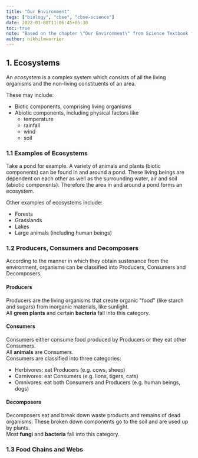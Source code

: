 ```yaml
---
title: "Our Environment"
tags: ["biology", "cbse", "cbse-science"]
date: 2022-01-08T11:06:45+05:30
toc: true
note: "Based on the chapter \"Our Environment\" from Science Textbook for Class X, NCERT"
author: nikhilmwarrier
---  
```

## 1. Ecosystems
An _ecosystem_ is a complex system which consists of all the living organisms and the non-living constituents of an area.   
    
These may include:
- Biotic components, comprising living organisms
- Abiotic components, including physical factors like
  + temperature
  + rainfall
  + wind
  + soil

### 1.1 Examples of Ecosystems   
Take a pond for example. A variety of animals and plants (biotic components) can be found in and around a pond. These living beings are dependent on each other as well as the surrounding water, air and soil (abiotic components). Therefore the area in and around a pond forms an ecosystem.  
  
Other examples of ecosystems include:
- Forests
- Grasslands
- Lakes
- Large animals (including human beings)  
  
### 1.2 Producers, Consumers and Decomposers
According to the manner in which they obtain sustenance from the environment, organisms can be classified into Producers, Consumers and Decomposers.
  
#### Producers  
Producers are the living organisms that create organic "food" (like starch and sugars) from inorganic materials, like sunlight.  
All __green plants__ and certain __bacteria__ fall into this category.  
  
#### Consumers
Consumers either consume food produced by Producers or they eat other Consumers.  
All __animals__ are Consumers.  
Consumers are classified into three categories:  
- Herbivores: eat Producers (e.g. cows, sheep)  
- Carnivores: eat Consumers (e.g. lions, tigers, cats)
- Omnivores: eat both Consumers and Producers (e.g. human beings, dogs)  
  
#### Decomposers
Decomposers eat and break down waste products and remains of dead organisms. These broken down components go to the soil and are used up by plants.  
Most __fungi__ and __bacteria__ fall into this category.  
  
### 1.3 Food Chains and Webs